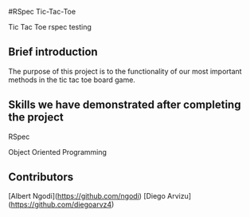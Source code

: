 #RSpec Tic-Tac-Toe

Tic Tac Toe rspec testing

## Brief introduction

The purpose of this project is to the functionality of our most important methods in the tic tac toe board game.

## Skills we have demonstrated after completing the project

RSpec

Object Oriented Programming


## Contributors

\[Albert Ngodi\](https://github.com/ngodi)
\[Diego Arvizu\](https://github.com/diegoarvz4)  


